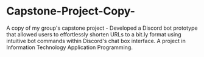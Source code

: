 # Capstone-Project-Copy-
A copy of my group's capstone project - Developed a Discord bot prototype that allowed users to effortlessly shorten URLs to a bit.ly format using intuitive bot commands within Discord's chat box interface. A project in Information Technology Application Programming. 
